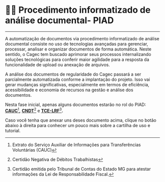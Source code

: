 # 👨‍💻 Procedimento informatizado de análise documental- PIAD

***

A automatização de documentos via procedimento informatizado de análise documental consiste no uso de tecnologias avançadas para gerenciar, processar, analisar e organizar documentos de forma automática. Neste sentido, o Cagec tem buscado aprimorar seus processos internalizando soluções tecnológicas para conferir maior agilidade para a resposta da funcionalidade de upload ou anexação de arquivos.&#x20;

A análise dos documentos de regularidade do Cagec passará a ser parcialmente automatizada conforme a implantação do projeto. Isso vai gerar mudanças significativas, especialmente em termos de eficiência, acessibilidade e economia de recursos na gestão e análise dos documentos.

Nesta fase inicial, apenas alguns documentos estarão no rol do PIAD: [**CAUC**](#user-content-fn-1)[^1]**,** [**CNDT**](#user-content-fn-2)[^2] e [**TCE-LRF**](#user-content-fn-3)[^3]**.**

Caso você tenha que anexar uns deses documento acima, clique no botão abaixo à direita para conhecer um pouco mais sobre a cartilha de uso e tutorial.

[^1]: Extrato do Serviço Auxiliar de Informações para Transferências Voluntárias (CAUC)

[^2]: Certidão Negativa de Débitos Trabalhistas

[^3]: Certidão emitida pelo Tribunal de Contas do Estado MG para atestar informações da Lei de Responsabilidade Fiscal.
